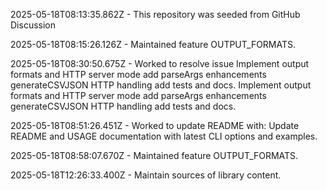 2025-05-18T08:13:35.862Z - This repository was seeded from GitHub Discussion 

2025-05-18T08:15:26.126Z - Maintained feature OUTPUT_FORMATS.

2025-05-18T08:30:50.675Z - Worked to resolve issue Implement output formats and HTTP server mode add parseArgs enhancements generateCSVJSON HTTP handling add tests and docs. Implement output formats and HTTP server mode add parseArgs enhancements generateCSVJSON HTTP handling add tests and docs.

2025-05-18T08:51:26.451Z - Worked to update README with: Update README and USAGE documentation with latest CLI options and examples.

2025-05-18T08:58:07.670Z - Maintained feature OUTPUT_FORMATS.

2025-05-18T12:26:33.400Z - Maintain sources of library content.

